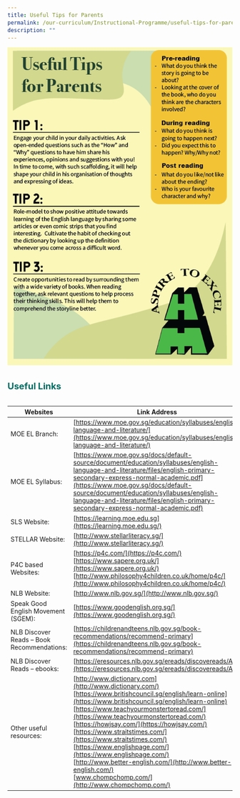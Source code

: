 ```yaml
---
title: Useful Tips for Parents
permalink: /our-curriculum/Instructional-Programme/useful-tips-for-parents/
description: ""
---
```


![](/images/tipsforparents.png)

<b style="color:#016C62; font-size:20px; line-height: 3;">Useful Links</b><br>



| Websites | Link Address | 
| -------- | -------- | 
| MOE EL Branch:     | [https://www.moe.gov.sg/education/syllabuses/english-language-and-literature/](https://www.moe.gov.sg/education/syllabuses/english-language-and-literature/)     | 
|MOE EL Syllabus: | [https://www.moe.gov.sg/docs/default-source/document/education/syllabuses/english-language-and-literature/files/english-primary-secondary-express-normal-academic.pdf](https://www.moe.gov.sg/docs/default-source/document/education/syllabuses/english-language-and-literature/files/english-primary-secondary-express-normal-academic.pdf) |
|SLS Website: | [https://learning.moe.edu.sg](https://learning.moe.edu.sg/) |
| STELLAR Website:  | [http://www.stellarliteracy.sg/](http://www.stellarliteracy.sg/) |
| P4C based Websites: | [https://p4c.com/](https://p4c.com/)  <br> [https://www.sapere.org.uk/](https://www.sapere.org.uk/)<br>[http://www.philosophy4children.co.uk/home/p4c/](http://www.philosophy4children.co.uk/home/p4c/) |
|NLB Website:| [http://www.nlb.gov.sg/](http://www.nlb.gov.sg/)|
| Speak Good English Movement (SGEM): | [https://www.goodenglish.org.sg/](https://www.goodenglish.org.sg/) |
| NLB Discover Reads – Book Recommendations: | [https://childrenandteens.nlb.gov.sg/book-recommendations/recommend-primary](https://childrenandteens.nlb.gov.sg/book-recommendations/recommend-primary) | 
| NLB Discover Reads – ebooks: | [https://eresources.nlb.gov.sg/ereads/discovereads/All](https://eresources.nlb.gov.sg/ereads/discovereads/All) |
| Other useful resources: | [http://www.dictionary.com](http://www.dictionary.com/)<br>[https://www.britishcouncil.sg/english/learn-online](https://www.britishcouncil.sg/english/learn-online)  <br>[https://www.teachyourmonstertoread.com/](https://www.teachyourmonstertoread.com/) <br>[https://howjsay.com/](https://howjsay.com/)  <br>[https://www.straitstimes.com/](https://www.straitstimes.com/)<br>[https://www.englishpage.com/](https://www.englishpage.com/)  <br>[http://www.better-english.com/](http://www.better-english.com/)  <br>[www.chompchomp.com/](http://www.chompchomp.com/)